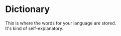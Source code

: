 # Dictionary
This is where the words for your language are stored. <br>
It's kind of self-explanatory.